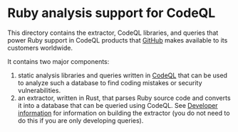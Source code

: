 # Ruby analysis support for CodeQL

This directory contains the extractor, CodeQL libraries, and queries that power Ruby
support in CodeQL products that [GitHub](https://github.com)
makes available to its customers worldwide.

It contains two major components:
  1. static analysis libraries and queries written in
     [CodeQL](https://codeql.github.com/docs/) that can be used to analyze such
     a database to find coding mistakes or security vulnerabilities.
  2. an extractor, written in Rust, that parses Ruby source code and converts it
     into a database that can be queried using CodeQL. See [Developer
     information](doc/HOWTO.md) for information on building the extractor (you
     do not need to do this if you are only developing queries).